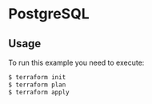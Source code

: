 # PostgreSQL

## Usage
To run this example you need to execute:
```bash
$ terraform init
$ terraform plan
$ terraform apply
```
